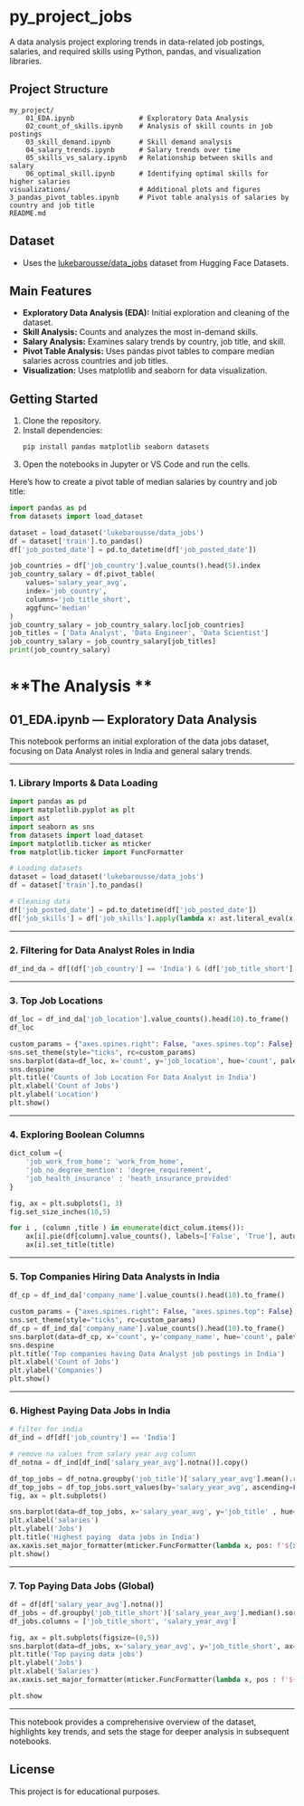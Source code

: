 # py_project_jobs

A data analysis project exploring trends in data-related job postings, salaries, and required skills using Python, pandas, and visualization libraries.

## Project Structure

```
my_project/
    01_EDA.ipynb                # Exploratory Data Analysis
    02_count_of_skills.ipynb    # Analysis of skill counts in job postings
    03_skill_demand.ipynb       # Skill demand analysis
    04_salary_trends.ipynb      # Salary trends over time
    05_skills_vs_salary.ipynb   # Relationship between skills and salary
    06_optimal_skill.ipynb      # Identifying optimal skills for higher salaries
visualizations/                 # Additional plots and figures
3_pandas_pivot_tables.ipynb     # Pivot table analysis of salaries by country and job title
README.md
```

## Dataset

- Uses the [lukebarousse/data_jobs](https://huggingface.co/datasets/lukebarousse/data_jobs) dataset from Hugging Face Datasets.

## Main Features

- **Exploratory Data Analysis (EDA):** Initial exploration and cleaning of the dataset.
- **Skill Analysis:** Counts and analyzes the most in-demand skills.
- **Salary Analysis:** Examines salary trends by country, job title, and skill.
- **Pivot Table Analysis:** Uses pandas pivot tables to compare median salaries across countries and job titles.
- **Visualization:** Uses matplotlib and seaborn for data visualization.

## Getting Started

1. Clone the repository.
2. Install dependencies:
    ```bash
    pip install pandas matplotlib seaborn datasets
    ```
3. Open the notebooks in Jupyter or VS Code and run the cells.


Here’s how to create a pivot table of median salaries by country and job title:

```python
import pandas as pd
from datasets import load_dataset

dataset = load_dataset('lukebarousse/data_jobs')
df = dataset['train'].to_pandas()
df['job_posted_date'] = pd.to_datetime(df['job_posted_date'])

job_countries = df['job_country'].value_counts().head(5).index
job_country_salary = df.pivot_table(
    values='salary_year_avg',
    index='job_country',
    columns='job_title_short',
    aggfunc='median'
)
job_country_salary = job_country_salary.loc[job_countries]
job_titles = ['Data Analyst', 'Data Engineer', 'Data Scientist']
job_country_salary = job_country_salary[job_titles]
print(job_country_salary)
```
# **The Analysis **

## 01_EDA.ipynb — Exploratory Data Analysis

This notebook performs an initial exploration of the data jobs dataset, focusing on Data Analyst roles in India and general salary trends.

---

### 1. Library Imports & Data Loading

```python
import pandas as pd
import matplotlib.pyplot as plt
import ast
import seaborn as sns
from datasets import load_dataset
import matplotlib.ticker as mticker
from matplotlib.ticker import FuncFormatter

# Loading datasets
dataset = load_dataset('lukebarousse/data_jobs')
df = dataset['train'].to_pandas()

# Cleaning data
df['job_posted_date'] = pd.to_datetime(df['job_posted_date'])
df['job_skills'] = df['job_skills'].apply(lambda x: ast.literal_eval(x) if pd.notna(x) else x)
```

---

### 2. Filtering for Data Analyst Roles in India

```python
df_ind_da = df[(df['job_country'] == 'India') & (df['job_title_short'] == 'Data Analyst')]
```

---

### 3. Top Job Locations

```python
df_loc = df_ind_da['job_location'].value_counts().head(10).to_frame()
df_loc
```

```python
custom_params = {"axes.spines.right": False, "axes.spines.top": False}
sns.set_theme(style="ticks", rc=custom_params)
sns.barplot(data=df_loc, x='count', y='job_location', hue='count', palette="dark:#5A9_r", legend=False)
sns.despine
plt.title('Counts of Job Location For Data Analyst in India')
plt.xlabel('Count of Jobs')
plt.ylabel('Location')
plt.show()
```

---

### 4. Exploring Boolean Columns

```python
dict_colum ={
    'job_work_from_home': 'work_from_home',
    'job_no_degree_mention': 'degree_requirement',
    'job_health_insurance' : 'heath_insurance_provided'           
}

fig, ax = plt.subplots(1, 3)
fig.set_size_inches(10,5)

for i , (column ,title ) in enumerate(dict_colum.items()):
    ax[i].pie(df[column].value_counts(), labels=['False', 'True'], autopct='%1.1f%%', startangle=90)
    ax[i].set_title(title)
```

---

### 5. Top Companies Hiring Data Analysts in India

```python
df_cp = df_ind_da['company_name'].value_counts().head(10).to_frame()
```

```python
custom_params = {"axes.spines.right": False, "axes.spines.top": False}
sns.set_theme(style="ticks", rc=custom_params)
df_cp = df_ind_da['company_name'].value_counts().head(10).to_frame()
sns.barplot(data=df_cp, x='count', y='company_name', hue='count', palette="dark:#5A9_r", legend=False)
sns.despine
plt.title('Top companies having Data Analyst job postings in India')
plt.xlabel('Count of Jobs')
plt.ylabel('Companies')
plt.show()
```

---

### 6. Highest Paying Data Jobs in India

```python
# filter for india
df_ind = df[df['job_country'] == 'India']

# remove na values from salary year avg column
df_notna = df_ind[df_ind['salary_year_avg'].notna()].copy()
```

```python
df_top_jobs = df_notna.groupby('job_title')['salary_year_avg'].mean().reset_index()
df_top_jobs = df_top_jobs.sort_values(by='salary_year_avg', ascending=False).head(10)
fig, ax = plt.subplots()

sns.barplot(data=df_top_jobs, x='salary_year_avg', y='job_title' , hue='job_title', palette='dark:b')
plt.xlabel('salaries')
plt.ylabel('Jobs')
plt.title('Highest paying  data jobs in India')
ax.xaxis.set_major_formatter(mticker.FuncFormatter(lambda x, pos: f'${x/1000:,.0f}K'))
plt.show()
```

---

### 7. Top Paying Data Jobs (Global)

```python
df = df[df['salary_year_avg'].notna()]
df_jobs = df.groupby('job_title_short')['salary_year_avg'].median().sort_values(ascending=False).reset_index()
df_jobs.columns = ['job_title_short', 'salary_year_avg']
```

```python
fig, ax = plt.subplots(figsize=(8,5))
sns.barplot(data=df_jobs, x='salary_year_avg', y='job_title_short', ax=ax, hue='job_title_short', palette='dark:b')
plt.title('Top paying data jobs')
plt.ylabel('Jobs')
plt.xlabel('Salaries')
ax.xaxis.set_major_formatter(mticker.FuncFormatter(lambda x, pos : f'${x/1000:,.0f}k'))

plt.show
```

---

This notebook provides a comprehensive overview of the dataset, highlights key trends, and sets the stage for deeper analysis in subsequent notebooks.

## License

This project is for educational purposes.